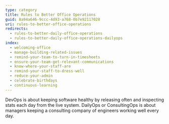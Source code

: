 ```yaml
---
type: category
title: Rules to Better Office Operations
guid: 8a94a646-9ccc-4d93-a768-0b7e92117028
uri: rules-to-better-office-operations
redirects:
  - rules-to-better-daily-office-operations
  - rules-to-better-daily-office-operations-dailyops
index:
  - welcoming-office
  - manage-building-related-issues
  - remind-your-team-to-turn-in-timesheets
  - ensure-your-team-get-relevant-communications
  - know-where-your-staff-are
  - remind-your-staff-to-dress-well
  - reduce-your-admin
  - celebrate-birthdays
  - continuous-learning
---
```


DevOps is about keeping software healthy by releasing often and inspecting stats each day from the live system.
DailyOps or ConsultingOps is about managers keeping a consulting company of engineers working well every day.
